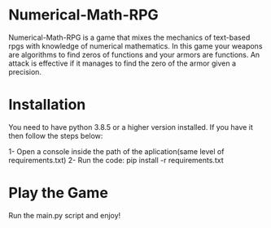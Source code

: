 # Numerical-Math-RPG

Numerical-Math-RPG is a game that mixes the mechanics of text-based rpgs with knowledge of numerical mathematics. In this game your weapons are algorithms to find zeros of functions and your armors are functions. An attack is effective if it manages to find the zero of the armor given a precision.

# Installation

You need to have python 3.8.5 or a higher version installed. If you have it then follow the steps below:

1- Open a console inside the path of the aplication(same level of requirements.txt)
2- Run the code: pip install -r requirements.txt

# Play the Game

Run the main.py script and enjoy!
